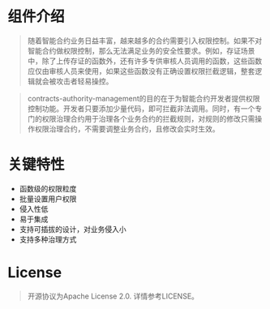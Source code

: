 # 组件介绍

>随着智能合约业务日益丰富，越来越多的合约需要引入权限控制。如果不对智能合约做权限控制，那么无法满足业务的安全性要求。例如，存证场景中，除了上传存证的函数外，还有许多专供审核人员调用的函数，这些函数应仅由审核人员来使用，如果这些函数没有正确设置权限拦截逻辑，整套逻辑就会被攻击者轻易操控。

>contracts-authority-management的目的在于为智能合约开发者提供权限控制功能。开发者只要添加少量代码，即可拦截非法调用。同时，有一个专门的权限治理合约用于治理各个业务合约的拦截规则，对规则的修改只需操作权限治理合约，不需要调整业务合约，且修改会实时生效。

# 关键特性

* 函数级的权限粒度
* 批量设置用户权限
* 侵入性低
* 易于集成
* 支持可插拔的设计，对业务侵入小
* 支持多种治理方式

# License

>开源协议为Apache License 2.0. 详情参考LICENSE。

